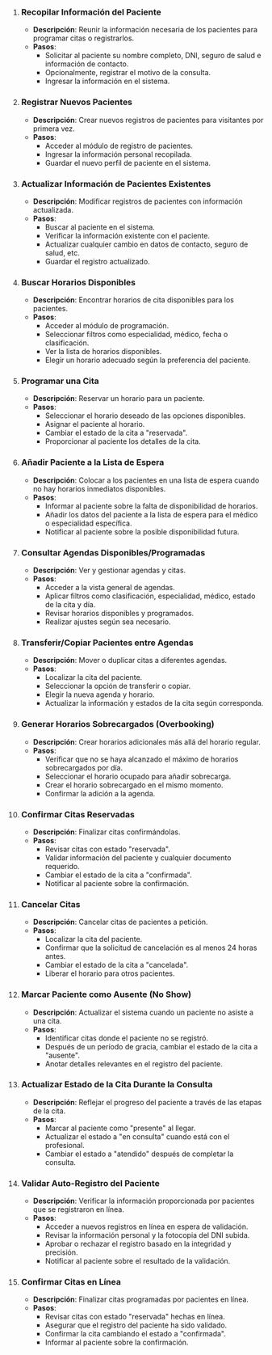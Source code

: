 1. ### Recopilar Información del Paciente
   - **Descripción**: Reunir la información necesaria de los pacientes para programar citas o registrarlos.
   - **Pasos**:
     - Solicitar al paciente su nombre completo, DNI, seguro de salud e información de contacto.
     - Opcionalmente, registrar el motivo de la consulta.
     - Ingresar la información en el sistema.

2. ### Registrar Nuevos Pacientes
   - **Descripción**: Crear nuevos registros de pacientes para visitantes por primera vez.
   - **Pasos**:
     - Acceder al módulo de registro de pacientes.
     - Ingresar la información personal recopilada.
     - Guardar el nuevo perfil de paciente en el sistema.

3. ### Actualizar Información de Pacientes Existentes
   - **Descripción**: Modificar registros de pacientes con información actualizada.
   - **Pasos**:
     - Buscar al paciente en el sistema.
     - Verificar la información existente con el paciente.
     - Actualizar cualquier cambio en datos de contacto, seguro de salud, etc.
     - Guardar el registro actualizado.

4. ### Buscar Horarios Disponibles
   - **Descripción**: Encontrar horarios de cita disponibles para los pacientes.
   - **Pasos**:
     - Acceder al módulo de programación.
     - Seleccionar filtros como especialidad, médico, fecha o clasificación.
     - Ver la lista de horarios disponibles.
     - Elegir un horario adecuado según la preferencia del paciente.

5. ### Programar una Cita
   - **Descripción**: Reservar un horario para un paciente.
   - **Pasos**:
     - Seleccionar el horario deseado de las opciones disponibles.
     - Asignar el paciente al horario.
     - Cambiar el estado de la cita a "reservada".
     - Proporcionar al paciente los detalles de la cita.

6. ### Añadir Paciente a la Lista de Espera
   - **Descripción**: Colocar a los pacientes en una lista de espera cuando no hay horarios inmediatos disponibles.
   - **Pasos**:
     - Informar al paciente sobre la falta de disponibilidad de horarios.
     - Añadir los datos del paciente a la lista de espera para el médico o especialidad específica.
     - Notificar al paciente sobre la posible disponibilidad futura.

7. ### Consultar Agendas Disponibles/Programadas
   - **Descripción**: Ver y gestionar agendas y citas.
   - **Pasos**:
     - Acceder a la vista general de agendas.
     - Aplicar filtros como clasificación, especialidad, médico, estado de la cita y día.
     - Revisar horarios disponibles y programados.
     - Realizar ajustes según sea necesario.

8. ### Transferir/Copiar Pacientes entre Agendas
   - **Descripción**: Mover o duplicar citas a diferentes agendas.
   - **Pasos**:
     - Localizar la cita del paciente.
     - Seleccionar la opción de transferir o copiar.
     - Elegir la nueva agenda y horario.
     - Actualizar la información y estados de la cita según corresponda.

9. ### Generar Horarios Sobrecargados (Overbooking)
   - **Descripción**: Crear horarios adicionales más allá del horario regular.
   - **Pasos**:
     - Verificar que no se haya alcanzado el máximo de horarios sobrecargados por día.
     - Seleccionar el horario ocupado para añadir sobrecarga.
     - Crear el horario sobrecargado en el mismo momento.
     - Confirmar la adición a la agenda.

10. ### Confirmar Citas Reservadas
    - **Descripción**: Finalizar citas confirmándolas.
    - **Pasos**:
      - Revisar citas con estado "reservada".
      - Validar información del paciente y cualquier documento requerido.
      - Cambiar el estado de la cita a "confirmada".
      - Notificar al paciente sobre la confirmación.

11. ### Cancelar Citas
    - **Descripción**: Cancelar citas de pacientes a petición.
    - **Pasos**:
      - Localizar la cita del paciente.
      - Confirmar que la solicitud de cancelación es al menos 24 horas antes.
      - Cambiar el estado de la cita a "cancelada".
      - Liberar el horario para otros pacientes.

12. ### Marcar Paciente como Ausente (No Show)
    - **Descripción**: Actualizar el sistema cuando un paciente no asiste a una cita.
    - **Pasos**:
      - Identificar citas donde el paciente no se registró.
      - Después de un período de gracia, cambiar el estado de la cita a "ausente".
      - Anotar detalles relevantes en el registro del paciente.

13. ### Actualizar Estado de la Cita Durante la Consulta
    - **Descripción**: Reflejar el progreso del paciente a través de las etapas de la cita.
    - **Pasos**:
      - Marcar al paciente como "presente" al llegar.
      - Actualizar el estado a "en consulta" cuando está con el profesional.
      - Cambiar el estado a "atendido" después de completar la consulta.

14. ### Validar Auto-Registro del Paciente
    - **Descripción**: Verificar la información proporcionada por pacientes que se registraron en línea.
    - **Pasos**:
      - Acceder a nuevos registros en línea en espera de validación.
      - Revisar la información personal y la fotocopia del DNI subida.
      - Aprobar o rechazar el registro basado en la integridad y precisión.
      - Notificar al paciente sobre el resultado de la validación.

15. ### Confirmar Citas en Línea
    - **Descripción**: Finalizar citas programadas por pacientes en línea.
    - **Pasos**:
      - Revisar citas con estado "reservada" hechas en línea.
      - Asegurar que el registro del paciente ha sido validado.
      - Confirmar la cita cambiando el estado a "confirmada".
      - Informar al paciente sobre la confirmación.


